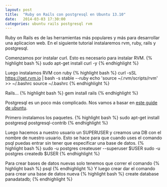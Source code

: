 ```yaml
---
layout: post
title:  "Ruby on Rails con postgresql en Ubuntu 13.10"
date:   2014-03-03 17:30:00
categories: ubuntu rails postgresql rvm
---
```


Ruby on Rails es de las herramientas más populares y más para desarrollar una aplicacion web.
En el siguiente tutorial instalaremos rvm, ruby, rails y postgresql.

Comenzamos por instalar curl. Esto es necesario para instalar RVM.
{% highlight bash %}
sudo apt-get install curl -y
{% endhighlight %}

Luego instalamos RVM con ruby
{% highlight bash %}
curl -sSL https://get.rvm.io | bash -s stable --ruby
echo 'source ~/.rvm/scripts/rvm' >> ~/.bashrc
source ~/.bashrc
{% endhighlight %}

Rails...
{% highlight bash %}
gem install rails
{% endhighlight %}

Postgresql es un poco más complicado.
Nos vamos a basar en [este guide de ubuntu](https://help.ubuntu.com/community/PostgreSQL#Alternative_Server_Setup).

Primero instalamos los paquetes.
{% highlight bash %}
sudo apt-get install postgresql postgresql-contrib
{% endhighlight %}

Luego hacemos a nuestro usuario un SUPERUSER y creamos una DB con el nombre de nuestro usuario.
Esto se hace para que cuando uses el comando psql puedas entrar sin tener que especificar una base de datos.
{% highlight bash %}
sudo -u postgres createuser --superuser $USER
sudo -u postgres createdb $USER
{% endhighlight %}

Para crear bases de datos nuevas solo tenemos que correr el comando 
{% highlight bash %} psql {% endhighlight %}
Y luego crear dar el comando para crear una base de datos nueva
{% highlight bash %}  create database panadatadb; {% endhighlight %}

